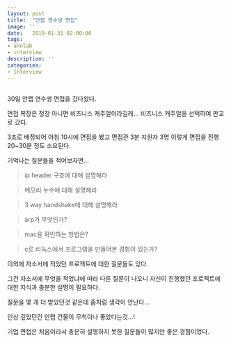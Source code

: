 ```yaml
---
layout: post
title:  "안랩 연수생 면접"
image: ''
date:   2018-01-31 02:00:00
tags:
- ahnlab
- interview
description: ''
categories:
- Interview
---
```


<img src="https://octodex.github.com/images/codercat.jpg" alt="">

30일 안랩 연수생 면접을 갔다왔다.

면접 복장은 정장 아니면 비즈니스 캐주얼이라길래... 비즈니스 캐주얼을 선택하여 판교로 갔다.

3조로 배정되어 아침 10시에 면접을 봤고 면접관 3분 지원자 3명 이렇게 면접을 진행 20~30분 정도 소요된다.

기억나는 질문들을 적어보자면...


>ip header 구조에 대해 설명해라

>메모리 누수에 대해 설명해라

>3 way handshake에 대해 설명해라

>arp가 무엇인가?

>mac을 확인하는 방법은?

>c로 리눅스에서 프로그램을 만들어본 경험이 있는가?


이외에 자소서에 적었던 프로젝트에 대한 질문들도 있다. 

그건 자소서에 무엇을 적었냐에 따라 다른 질문이 나오니 자신이 진행했던 프로젝트에 대한 지식과 충분한 설명이 필요하다.

질문을 몇 개 더 받았던것 같은데 좀처럼 생각이 안난다...

인상 깊었던건 안랩 건물이 무척이나 좋았다는것...!

기업 면접은 처음이라서 충분히 설명하지 못한 질문들이 많지만 좋은 경험이었다.


